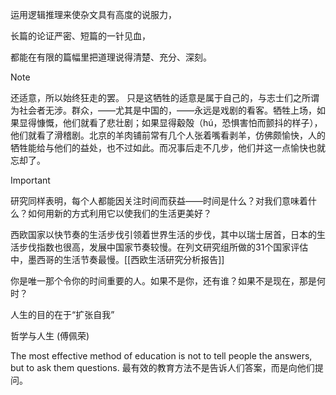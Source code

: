 运用逻辑推理来使杂文具有高度的说服力，

长篇的论证严密、短篇的一针见血，

都能在有限的篇幅里把道理说得清楚、充分、深刻。

> [!NOTE]
> 还适意，所以始终狂走的罢。 只是这牺牲的适意是属于自己的，与志士们之所谓为社会者无涉。群众，——尤其是中国的，——永远是戏剧的看客。牺牲上场，如果显得慷慨，他们就看了悲壮剧；如果显得觳殻（hú，恐惧害怕而颤抖的样子），他们就看了滑稽剧。北京的羊肉铺前常有几个人张着嘴看剥羊，仿佛颇愉快，人的牺牲能给与他们的益处，也不过如此。而况事后走不几步，他们并这一点愉快也就忘却了。

> [!important] 
> 研究同样表明，每个人都能因关注时间而获益——时间是什么？对我们意味着什么？如何用新的方式利用它以使我们的生活更美好？

西欧国家以快节奏的生活步伐引领着世界生活的步伐，其中以瑞士居首，日本的生活步伐指数也很高，发展中国家节奏较慢。在列文研究组所做的31个国家评估中，墨西哥的生活节奏最慢。[[西欧生活研究分析报告]]

你是唯一那个令你的时间重要的人。如果不是你，还有谁？如果不是现在，那是何时？

人生的目的在于“扩张自我”

哲学与人生 (傅佩荣)

The most effective method of education is not to tell people the answers, but to ask them questions.
最有效的教育方法不是告诉人们答案，而是向他们提问。

